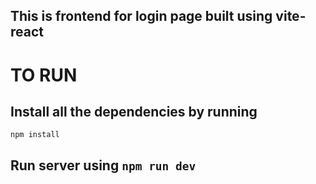 ## This is frontend for login page built using vite-react

# TO RUN 

## Install all the dependencies by running
`npm install` 

## Run server using `npm run dev`
